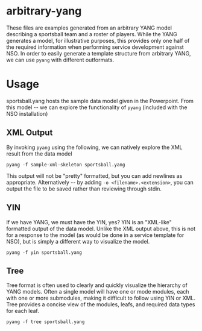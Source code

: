 # arbitrary-yang

These files are examples generated from an arbitrary YANG model describing a sportsball team and a roster of players.  While the YANG generates a model, for illustrative purposes, this provides only one half of the required information when performing service development against NSO.  In order to easily generate a template structure from arbitrary YANG, we can use `pyang` with different outformats.

# Usage

sportsball.yang hosts the sample data model given in the Powerpoint.  From this model -- we can explore the functionality of `pyang` (included with the NSO installation)

## XML Output

By invoking `pyang` using the following, we can natively explore the XML result from the data model

`pyang -f sample-xml-skeleton sportsball.yang`

This output will not be "pretty" formatted, but you can add newlines as appropriate.  Alternatively -- by adding `-o <filename>.<extension>`, you can output the file to be saved rather than reviewing through stdin.

## YIN

If we have YANG, we must have the YIN, yes?
YIN is an "XML-like" formatted output of the data model.  Unlike the XML output above, this is not for a response to the model (as would be done in a service template for NSO), but is simply a different way to visualize the model.

`pyang -f yin sportsball.yang`

## Tree

Tree format is often used to clearly and quickly visualize the hierarchy of YANG models.  Often a single model will have one or mode modules, each with one or more submodules, making it difficult to follow using YIN or XML.  Tree provides a concise view of the modules, leafs, and required data types for each leaf.

`pyang -f tree sportsball.yang`
